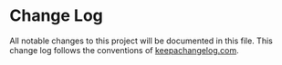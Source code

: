 # Change Log
All notable changes to this project will be documented in this file. This change log follows the conventions of [keepachangelog.com](http://keepachangelog.com/).


